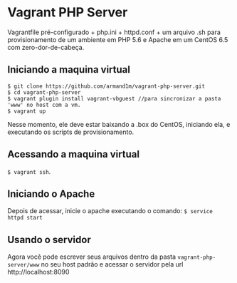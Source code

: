 # Vagrant PHP Server

Vagrantfile pré-configurado + php.ini + httpd.conf + um arquivo .sh para provisionamento
de um ambiente em PHP 5.6 e Apache em um CentOS 6.5 com zero-dor-de-cabeça.

## Iniciando a maquina virtual

```
$ git clone https://github.com/armand1m/vagrant-php-server.git
$ cd vagrant-php-server
$ vagrant plugin install vagrant-vbguest //para sincronizar a pasta 'www' no host com a vm.
$ vagrant up
```

Nesse momento, ele deve estar baixando a .box do CentOS, iniciando ela, e executando os scripts de provisionamento.

## Acessando a maquina virtual

`$ vagrant ssh`.

## Iniciando o Apache

Depois de acessar, inicie o apache executando o comando:
`$ service httpd start`

## Usando o servidor

Agora você pode escrever seus arquivos dentro da pasta `vagrant-php-server/www` no seu host padrão e acessar o servidor pela url http://localhost:8090
